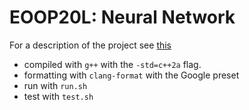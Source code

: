 # EOOP20L: Neural Network

For a description of the project see [this](doc/preliminary.md)

- compiled with `g++` with the `-std=c++2a` flag.
- formatting with `clang-format` with the Google preset
- run with `run.sh`
- test with `test.sh`
